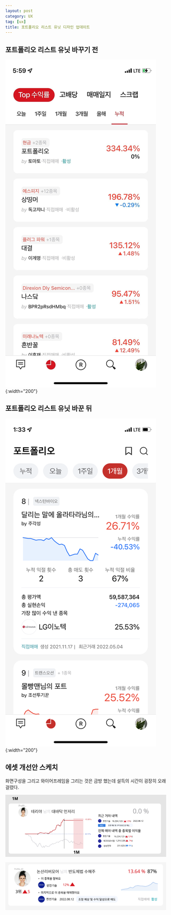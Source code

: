 ```yaml
---
layout: post
category: UX
tag: [ux]
title: 포트폴리오 리스트 유닛 디자인 업데이트
---
```


## 포트폴리오 리스트 유닛 바꾸기 전

![바꾸기 전](/public/img/portfolio_before.jpg){:width="200"}

## 포트폴리오 리스트 유닛 바꾼 뒤

![바꾼 뒤](/public/img/portfolio_after.png){:width="200"}


## 에셋 개선안 스케치  

화면구성을 그리고 와이어프레임을 그리는 것은 금방 했는데 설득의 시간이 굉장히 오래 걸렸다. 

![첫 시안](/public/img/first_draft.png)  

![간소화](/public/img/simple_draft.png)  




